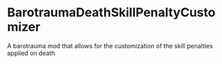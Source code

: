 # BarotraumaDeathSkillPenaltyCustomizer
A barotrauma mod that allows for the customization of the skill penalties applied on death
